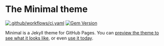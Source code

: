 # The Minimal theme

[![.github/workflows/ci.yaml](https://github.com/pages-themes/minimal/actions/workflows/ci.yaml/badge.svg)](https://github.com/pages-themes/minimal/actions/workflows/ci.yaml) [![Gem Version](https://badge.fury.io/rb/jekyll-theme-minimal.svg)](https://badge.fury.io/rb/jekyll-theme-minimal)

Minimal is a Jekyll theme for GitHub Pages. You can [preview the theme to see what it looks like](http://pages-themes.github.io/minimal), or even [use it today](#usage).
